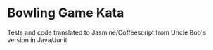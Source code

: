 # Bowling Game Kata

Tests and code translated to Jasmine/Coffeescript from Uncle Bob's version in Java/Junit